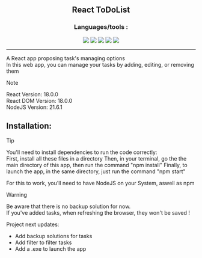 <div align="center">
  <h2> React ToDoList </h2>  
</div>

<div align="center">
  <h3> Languages/tools :</h3>
    <a href="https://react.dev/learn"><img src="https://img.shields.io/badge/React-20232A?style=for-the-badge&logo=react&logoColor=61DAFB"></a>                                 <!-- React -->
    <a href="https://www.w3schools.com/js/default.asp"><img src="https://img.shields.io/badge/JavaScript-323330?style=for-the-badge&logo=javascript&logoColor=F7DF1E"></a>      <!-- JavaScript -->
    <a href="https://www.w3schools.com/nodejs/default.asp"><img src="https://img.shields.io/badge/Node%20js-339933?style=for-the-badge&logo=nodedotjs&logoColor=white"></a>     <!-- NodeJS -->
    <a href="https://www.w3schools.com/html/default.asp"><img src="https://img.shields.io/badge/HTML5-E34F26?style=for-the-badge&logo=html5&logoColor=white"></a>                <!-- HTML -->
    <a href="https://www.w3schools.com/css/default.asp"><img src="https://img.shields.io/badge/CSS3-1572B6?style=for-the-badge&logo=css3&logoColor=white"></a>                   <!-- CSS -->
</div> <hr>

A React app proposing task's managing options  
In this web app, you can manage your tasks by adding, editing, or removing them

>[!NOTE]
>React Version: 18.0.0  
>React DOM Version: 18.0.0   
>NodeJS Version: 21.6.1  


<h2> Installation: </h2>

>[!TIP]
>You'll need to install dependencies to run the code correctly:   
>First, install all these files in a directory
>Then, in your terminal, go the the main directory of this app, then run the command "npm install"
>Finally, to launch the app, in the same directory, just run the command "npm start"
  
For this to work, you'll need to have NodeJS on your System, aswell as npm  

>[!WARNING]
>Be aware that there is no backup solution for now.  
>If you've added tasks, when refreshing the browser, they won't be saved !

Project next updates:
- Add backup solutions for tasks  
- Add filter to filter tasks  
- Add a .exe to launch the app  
